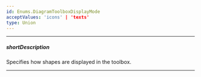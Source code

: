 ```yaml
---
id: Enums.DiagramToolboxDisplayMode
acceptValues: 'icons' | 'texts'
type: Union
---
```

---
##### shortDescription
Specifies how shapes are displayed in the toolbox.

---
<!--
dxDiagramOptions.contextToolbox.displayMode(/api-reference/10 UI Components/dxDiagram/1 Configuration/contextToolbox/displayMode.md)(ui/diagram.d.ts)
dxDiagramOptions.toolbox.groups.displayMode(/api-reference/10 UI Components/dxDiagram/1 Configuration/toolbox/groups/displayMode.md)(ui/diagram.d.ts)
-->